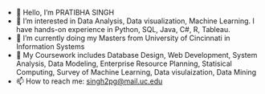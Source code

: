 - 👋 Hello, I’m PRATIBHA SINGH
- 👀 I’m interested in Data Analysis, Data visualization, Machine Learning. I have hands-on experience in Python, SQL, Java, C#, R, Tableau.
- 🌱 I’m currently doing my Masters from University of Cincinnati in Information Systems
- 💞️ My Coursework includes Database Design, Web Development, System Analysis, Data Modeling, Enterprise Resource Planning, Statisical Computing, Survey of Machine Learning, Data visulaization, Data Mining
- 📫 How to reach me: singh2pg@mail.uc.edu

<!---
PratibhaSingh16/PratibhaSingh16 is a ✨ special ✨ repository because its `README.md` (this file) appears on your GitHub profile.
You can click the Preview link to take a look at your changes.
--->
